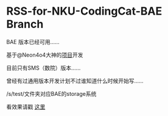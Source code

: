 RSS-for-NKU-CodingCat-BAE Branch
===========

BAE 版本已经可用……

基于@Neon4o4大神的[项目](https://github.com/Neon4o4/RSS-for-NK-SMS)开发

目前只有SMS（数院）版本……

曾经有过通用版本开发计划不过谁知道什么时候开始写……

/s/test/文件夹对应BAE的storage系统

看效果请戳 [这里](http://nkursstest.sinaapp.com/)
